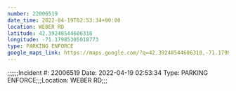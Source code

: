 ```yaml
---
number: 22006519
date_time: 2022-04-19T02:53:34+00:00
location: WEBER RD
latitude: 42.39248544606318
longitude: -71.17985305018773
type: PARKING ENFORCE
google_maps_link: https://maps.google.com/?q=42.39248544606318,-71.17985305018773
---
```


;;;;;;Incident #: 22006519  Date: 2022-04-19 02:53:34   Type: PARKING ENFORCE;;;Location: WEBER RD;;;

